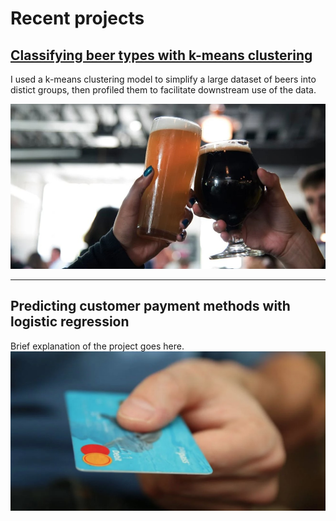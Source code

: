 # Recent projects

## [Classifying beer types with k-means clustering](https://github.com/MikeAspinall/MikeAspinall.github.io/blob/80cb5946d6f76652cbaef72fd0df4e9cc95110df/Beer%20clustering%20analysis.ipynb)
I used a k-means clustering model to simplify a large dataset of beers into distict groups, then profiled them to facilitate downstream use of the data.

![Payment prediction](/assets/beer_landscape.jpg)

---

## Predicting customer payment methods with logistic regression
Brief explanation of the project goes here.
![Payment prediction](/assets/payment_landscape.jpg)
